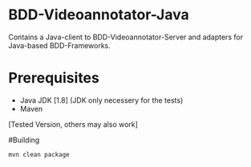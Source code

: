 # BDD-Videoannotator-Java
Contains a Java-client to BDD-Videoannotator-Server and adapters 
for Java-based BDD-Frameworks.

# Prerequisites
- Java JDK [1.8] (JDK only necessery for the tests)
- Maven

[Tested Version, others may also work]

#Building
```sh
mvn clean package
```


